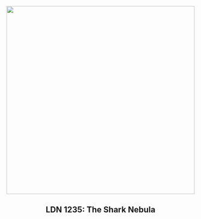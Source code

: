 
<p align="center"><img src="https://apod.nasa.gov/apod/image/2503/Shark_Martin_960.jpg" width="500" height="500"></p>
<h2 align="center"> LDN 1235: The Shark Nebula </h2>
